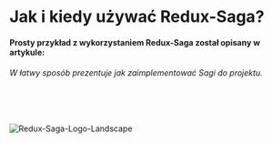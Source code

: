 # Jak i kiedy używać Redux-Saga?

#### Prosty przykład z wykorzystaniem Redux-Saga został opisany w artykule: 

###### W łatwy sposób prezentuje jak zaimplementować Sagi do projektu.

<br/>
<br/>

![Redux-Saga-Logo-Landscape](https://user-images.githubusercontent.com/35461058/179832981-bf9c22a2-b156-42f8-99b2-09267381dbe1.png)


